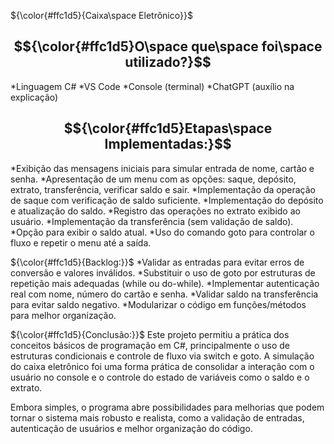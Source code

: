 ${\color{#ffc1d5}{Caixa\space Eletrônico}}$

## $${\color{#ffc1d5}O\space que\space foi\space utilizado?}$$

*Linguagem C#
*VS Code
*Console (terminal)
*ChatGPT (auxílio na explicação)

## $${\color{#ffc1d5}Etapas\space Implementadas:}$$

*Exibição das mensagens iniciais para simular entrada de nome, cartão e senha.
*Apresentação de um menu com as opções: saque, depósito, extrato, transferência, verificar saldo e sair.
*Implementação da operação de saque com verificação de saldo suficiente.
*Implementação do depósito e atualização do saldo.
*Registro das operações no extrato exibido ao usuário.
*Implementação da transferência (sem validação de saldo).
*Opção para exibir o saldo atual.
*Uso do comando goto para controlar o fluxo e repetir o menu até a saída.

${\color{#ffc1d5}{Backlog:}}$
*Validar as entradas para evitar erros de conversão e valores inválidos.
*Substituir o uso de goto por estruturas de repetição mais adequadas (while ou do-while).
*Implementar autenticação real com nome, número do cartão e senha.
*Validar saldo na transferência para evitar saldo negativo.
*Modularizar o código em funções/métodos para melhor organização.

${\color{#ffc1d5}{Conclusão:}}$
Este projeto permitiu a prática dos conceitos básicos de programação em C#, principalmente o uso de estruturas condicionais e controle de fluxo via switch e goto. A simulação do caixa eletrônico foi uma forma prática de consolidar a interação com o usuário no console e o controle do estado de variáveis como o saldo e o extrato.

Embora simples, o programa abre possibilidades para melhorias que podem tornar o sistema mais robusto e realista, como a validação de entradas, autenticação de usuários e melhor organização do código.